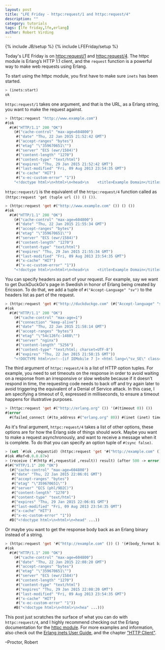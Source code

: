 ```yaml
---
layout: post
title: "LFE Friday - httpc:request/1 and httpc:request/4"
description: ""
category: tutorials
tags: [lfe friday,lfe,erlang]
author: Robert Virding
---
```

{% include JB/setup %}
{% include LFEFriday/setup %}

Today's LFE Friday is on [httpc:request/1](http://www.erlang.org/doc/man/httpc.html#request-1) and [httpc:request/4](http://www.erlang.org/doc/man/httpc.html#request-4). The httpc module is Erlang’s HTTP 1.1 client, and the ``request`` function is a powerful way to make web requests using Erlang.

To start using the httpc module, you first have to make sure ``inets`` has been started.

```cl
> (inets:start)
ok
```

``httpc:request/1`` takes one argument, and that is the URL, as a Erlang string, you want to make the request against.

```cl
> (httpc:request "http://www.example.com")
#(ok
  #(#("HTTP/1.1" 200 "OK")
    (#("cache-control" "max-age=604800")
     #("date" "Thu, 22 Jan 2015 21:52:42 GMT")
     #("accept-ranges" "bytes")
     #("etag" "\"359670651\"")
     #("server" "ECS (ewr/1584)")
     #("content-length" "1270")
     #("content-type" "text/html")
     #("expires" "Thu, 29 Jan 2015 21:52:42 GMT")
     #("last-modified" "Fri, 09 Aug 2013 23:54:35 GMT")
     #("x-cache" "HIT")
     #("x-ec-custom-error" "1"))
    "<!doctype html>\n<html>\n<head>\n    <title>Example Domain</title>\n\n    <meta charset=\"utf-8\" />\n    <meta http-equiv=\"Content-type\" content=\"text/html; charset=utf-8\" />\n    <meta name=\"viewport\" content=\"width=device-width, initial-scale=1\" />\n    <style type=\"text/css\">\n    body {\n        background-color: #f0f0f2;\n        margin: 0;\n        padding: 0;\n        font-family: \"Open Sans\", \"Helvetica Neue\", Helvetica, Arial, sans-serif;\n        \n    }\n    div {\n        width: 600px;\n        margin: 5em auto;\n        padding: 50px;\n        background-color: #fff;\n        border-radius: 1em;\n    }\n    a:link, a:visited {\n        color: #38488f;\n        text-decoration: none;\n    }\n    @media (max-width: 700px) {\n        body {\n            background-color: #fff;\n        }\n        div {\n            width: auto;\n            margin: 0 auto;\n            border-radius: 0;\n            padding: 1em;\n        }\n    }\n    </style>    \n</head>\n\n<body>\n<div>\n    <h1>Example Domain</h1>\n    <p>This domain is established to be used for illustrative examples in documents. You may use this\n    domain in examples without prior coordination or asking for permission.</p>\n    <p><a href=\"http://www.iana.org/domains/example\">More information...</a></p>\n</div>\n</body>\n</html>\n"))
```

``httpc:request/1`` is the equivalent of the ``httpc:request/4`` function called as ``(httpc:request 'get (tuple url ()) () ())``.

```cl
> (httpc:request 'get #("http://www.example.com" ()) () ())
#(ok
  #(#("HTTP/1.1" 200 "OK")
    (#("cache-control" "max-age=604800")
     #("date" "Thu, 22 Jan 2015 21:55:34 GMT")
     #("accept-ranges" "bytes")
     #("etag" "\"359670651\"")
     #("server" "ECS (ewr/1584)")
     #("content-length" "1270")
     #("content-type" "text/html")
     #("expires" "Thu, 29 Jan 2015 21:55:34 GMT")
     #("last-modified" "Fri, 09 Aug 2013 23:54:35 GMT")
     #("x-cache" "HIT")
     #("x-ec-custom-error" "1"))
    "<!doctype html>\n<html>\n<head>\n    <title>Example Domain</title>\n\n    <meta charset=\"utf-8\" />\n    <meta http-equiv=\"Content-type\" content=\"text/html; charset=utf-8\" />\n    <meta name=\"viewport\" content=\"width=device-width, initial-scale=1\" />\n    <style type=\"text/css\">\n    body {\n        background-color: #f0f0f2;\n        margin: 0;\n        padding: 0;\n        font-family: \"Open Sans\", \"Helvetica Neue\", Helvetica, Arial, sans-serif;\n        \n    }\n    div {\n        width: 600px;\n        margin: 5em auto;\n        padding: 50px;\n        background-color: #fff;\n        border-radius: 1em;\n    }\n    a:link, a:visited {\n        color: #38488f;\n        text-decoration: none;\n    }\n    @media (max-width: 700px) {\n        body {\n            background-color: #fff;\n        }\n        div {\n            width: auto;\n            margin: 0 auto;\n            border-radius: 0;\n            padding: 1em;\n        }\n    }\n    </style>    \n</head>\n\n<body>\n<div>\n    <h1>Example Domain</h1>\n    <p>This domain is established to be used for illustrative examples in documents. You may use this\n    domain in examples without prior coordination or asking for permission.</p>\n    <p><a href=\"http://www.iana.org/domains/example\">More information...</a></p>\n</div>\n</body>\n</html>\n"))
```

You can specify headers as part of your request. For example, say we want to get DuckDuckGo's page in Swedish in honor of Erlang being created by Ericsson. To do that, we add a tuple of ``#("Accept-Language" "sv")`` to the headers list as part of the request.

```cl
> (httpc:request 'get #("http://duckduckgo.com" (#("Accept-language" "sv"))) () ())
#(ok
  #(#("HTTP/1.1" 200 "OK")
    (#("cache-control" "max-age=1")
     #("connection" "keep-alive")
     #("date" "Thu, 22 Jan 2015 21:58:14 GMT")
     #("accept-ranges" "bytes")
     #("etag" "\"54c126fc-1488\"")
     #("server" "nginx")
     #("content-length" "5256")
     #("content-type" "text/html; charset=UTF-8")
     #("expires" "Thu, 22 Jan 2015 21:58:15 GMT"))
    "<!DOCTYPE html>\n<!--[if IEMobile 7 ]> <html lang=\"sv_SE\" class=\"no-js iem7\"> <![endif]-->\n<!--[if lt IE 7]> <html class=\"ie6 lt-ie10 lt-ie9 lt-ie8 lt-ie7 no-js\" lang=\"sv_SE\"> <![endif]-->\n<!--[if IE 7]>    <html class=\"ie7 lt-ie10 lt-ie9 lt-ie8 no-js\" lang=\"sv_SE\"> <![endif]-->\n<!--[if IE 8]>    <html class=\"ie8 lt-ie10 lt-ie9 no-js\" lang=\"sv_SE\"> <![endif]-->\n<!--[if IE 9]>    <html class=\"ie9 lt-ie10 no-js\" lang=\"sv_SE\"> <![endif]-->\n<!--[if (gte IE 9)|(gt IEMobile 7)|!(IEMobile)|!(IE)]><!--><html class=\"no-js\" lang=\"sv_SE\"><!--<![endif]-->\n\n  <head>\n    <meta http-equiv=\"X-UA-Compatible\" content=\"IE=Edge\" />\n<meta http-equiv=\"content-type\" content=\"text/html; charset=UTF-8;charset=utf-8\">\n<meta name=\"viewport\" content=\"width=device-width, initial-scale=1, user-scalable=1\" />\n<meta name=\"HandheldFriendly\" content=\"true\"/>\n\n<link rel=\"canonical\" href=\"https://duckduckgo.com/\">\n\n<link rel=\"stylesheet\" href=\"/s927.css\" type=\"text/css\">\n<link rel=\"stylesheet\" href=\"/t927.css\" type=\"text/css\">\n\n<link rel=\"shortcut icon\" href=\"/favicon.ico\" type=\"image/x-icon\" sizes=\"16x16 24x24 32x32 64x64\"/>\n<link rel=\"apple-touch-icon\" href=\"/assets/icons/meta/DDG-iOS-icon_60x60.png\"/>\n<link rel=\"apple-touch-icon\" sizes=\"76x76\" href=\"/assets/icons/meta/DDG-iOS-icon_76x76.png\"/>\n<link rel=\"apple-touch-icon\" sizes=\"120x120\" href=\"/assets/icons/meta/DDG-iOS-icon_120x120.png\"/>\n<link rel=\"apple-touch-icon\" sizes=\"152x152\" href=\"/assets/icons/meta/DDG-iOS-icon_152x152.png\"/>\n<link rel=\"image_src\" href=\"/assets/icons/meta/DDG-icon_256x256.png\"/>\n\n<link title=\"DuckDuckGo\" type=\"application/opensearchdescription+xml\" rel=\"search\" href=\"/opensearch.xml\">\n\n<meta name=\"twitter:site\" value=\"@duckduckgo\">\n<meta name=\"twitter:url\" value=\"https://duckduckgo.com/\">\n\n<meta property=\"og:url\" content=\"https://duckduckgo.com/\" />\n<meta property=\"og:site_name\" content=\"DuckDuckGo\" />\n\n\n\t<title>DuckDuckGo</title>\n<meta property=\"og:title\" content=\"DuckDuckGo\" />\n<meta name=\"twitter:title\" value=\"DuckDuckGo\">\n\n\n<meta name=\"description\" content=\"The search engine that doesn't track you. A superior search experience with smarter answers, less clutter and real privacy.\">\n\n\n  </head>\n  <body id=\"pg-index\" class=\"page-index body--home\">\n\t<script type=\"text/javascript\">settings_js_version = \"/s1725.js\";</script>\n<script type=\"text/javascript\" src=\"/locales/sv_SE/LC_MESSAGES/duckduckgo-duckduckgo+sprintf+gettext+locale-simple.20150116.072656.js\"></script>\n<script type=\"text/javascript\" src=\"/d1725.js\"></script>\n\n\n<script type=\"text/javascript\">\n    DDG.page = new DDG.Pages.Home();\n</script>\n\n\n\t<div class=\"site-wrapper  site-wrapper--home  js-site-wrapper\">\n\t\n\t\t  \n\t\t\t<div class=\"header-wrap--home  js-header-wrap\"></div>\n\n\t\t\t<div id=\"\" class=\"content-wrap--home\">\n\t\t\t  <div id=\"content_homepage\" class=\"content--home\">\n\t\t\t\t<div class=\"cw--c\">\n\t\t\t\t\t\t\t<div class=\"logo-wrap--home\">\n\t\t\t<a id=\"logo_homepage_link\" class=\"logo_homepage\" title=\"About DuckDuckGo\" href=\"/about\">About DuckDuckGo</a>\n\t\t</div>\n<!--\n\t\t<div class=\"logo-wrap--home\">\n\t\t\t<a id=\"logo_homepage_link\" class=\"logo_homepage  logo_homepage--resetthenet\" title=\"Reset the Net\" href=\"https://www.resetthenet.org/\" target=\"_new\">Reset the Net</a>\n\t\t</div>\n\t\t//-->\n\n\t\t\t\t\t<div class=\"search-wrap--home\">\n\t\t\t\t\t\t\t\t<form id=\"search_form_homepage\" class=\"search  search--home  js-search-form\" name=\"x\" method=\"POST\" action=\"/html\">\t\t\t\n\t\t\t<input id=\"search_form_input_homepage\" class=\"search__input  js-search-input\" type=\"text\" autocomplete=\"off\" name=\"q\" tabindex=\"1\" value=\"\">\n\t\t\t<input id=\"search_button_homepage\" class=\"search__button  js-search-button\" type=\"submit\" tabindex=\"2\" value=\"S\" />\n\t\t\t<input id=\"search_form_input_clear\" class=\"search__clear  empty  js-search-clear\" type=\"button\" tabindex=\"3\" value=\"X\" />\n\t\t\t<div id=\"search_elements_hidden\" class=\"search__hidden  js-search-hidden\"></div>\n\t\t</form>\n\n\t\t\t\t\t</div>\n\t\t\t\t\n\t\t  \n\t\t\n\n\t\t<!-- sv_SE Alla instÃ¤llningar -->\n\t\t\n<div id=\"tagline_homepage\" class=\"tag-home\">\n\n\tSÃ¶kmotorn som inte spÃ¥rar dig.\n\t<span class=\"tag-home__links\">\n\t\t<span class=\"js-homepage-cta\"><a href=\"/spread\" class=\"tag-home__link\"> HjÃ¤lp till att fÃ¶ra DuckDuckGo vidare! </a> <span class=\"tag-home__links__sep\">|</span> </span><a href=\"/tour\" class=\"tag-home__link\">Titta runt</a>\n\t</span>\n</div>\n\t\t\n\t\t<div id=\"error_homepage\"></div>\n\n\n\t\n\t\t\n\t\t\t\t</div> <!-- cw -->\n\t\t\t </div> <!-- content_homepage //-->\n\t\t  </div> <!-- content_wrapper_homepage //-->\n\t\t  <div id=\"footer_homepage\" class=\"foot-home  js-foot-home\"></div>\n\n<script type=\"text/javascript\">\n\t{function seterr(str) {\n\t\tvar error=document.getElementById('error_homepage');\n\t\terror.innerHTML=str;\n\t\t$(error).css('display','block');\n\t}\n\tvar err=new RegExp('[\\?\\&]e=([^\\&]+)');var errm=new Array();errm['2']='ingen sÃ¶k';errm['3']='sÃ¶k fÃ¶r lÃ¥ng';errm['4']='UTF\\u002d8 kodar ej';if (err.test(window.location.href)) seterr('Oops, '+(errm[RegExp.$1]?errm[RegExp.$1]:'det blev ett fel.')+' &nbsp;Var vÃ¤nlig fÃ¶rsÃ¶k igen');};if (ip) setTimeout('nuo(1)',250);nip(1)\n\t\n\tif (kurl) {\n\t  document.getElementById(\"logo_homepage_link\").href += (document.getElementById(\"logo_homepage_link\").href.indexOf('?')==-1 ? '?t=i' : '') + kurl;\n\t}\n</script>\n\n\t\t\n\t    \n\t\n    </div> <!-- site-wrapper -->\n  </body>\n</html>\n"))
```

The third argument of ``httpc:request/4`` is a list of HTTP option tuples. For example, you need to set timeouts on the response in order to avoid waiting on a response from an irresponsive or slow website because if it doesn't respond in time, the requesting code needs to back off and try again later to avoid triggering the equivalent of a Denial of Service attack. In this case, I am specifying a timeout of 0, expressed in milliseconds, to ensure a timeout happens for illustrative purposes.

```cl
> (httpc:request 'get #("http://erlang.org" ()) '(#(timeout 0)) ())
#(error
  #(failed_connect (#(to_address #("erlang.org" 80)) #(inet (inet) timeout))))
```

As it's final argument, ``httpc:request/4`` takes a list of other options, these options are for how the Erlang side of things should work. Maybe you want to make a request asynchronously, and want to receive a message when it is complete. To do that you can specify an option tuple of ``#(sync false)``.

```cl
> (set `#(ok ,requestid) (httpc:request 'get '#("http://example.com" ()) () '(#(sync false))))
#(ok #Ref<0.0.0.87>)
> (receive (`#(http #(,requestid ,result)) result) (after 500 -> error))
#(#("HTTP/1.1" 200 "OK")
  (#("cache-control" "max-age=604800")
   #("date" "Thu, 22 Jan 2015 22:06:01 GMT")
   #("accept-ranges" "bytes")
   #("etag" "\"359670651\"")
   #("server" "ECS (phl/9D2C)")
   #("content-length" "1270")
   #("content-type" "text/html")
   #("expires" "Thu, 29 Jan 2015 22:06:01 GMT")
   #("last-modified" "Fri, 09 Aug 2013 23:54:35 GMT")
   #("x-cache" "HIT")
   #("x-ec-custom-error" "1"))
  #B("<!doctype html>\n<html>\n<head" ...))
```

Or maybe you want to get the response body back as an Erlang binary instead of a string.

```cl
> (httpc:request 'get '#("http://example.com" ()) () '(#(body_format binary)))
#(ok          
  #(#("HTTP/1.1" 200 "OK")
    (#("cache-control" "max-age=604800")
     #("date" "Thu, 22 Jan 2015 22:08:20 GMT")
     #("accept-ranges" "bytes")
     #("etag" "\"359670651\"")
     #("server" "ECS (ewr/1584)")
     #("content-length" "1270")
     #("content-type" "text/html")
     #("expires" "Thu, 29 Jan 2015 22:08:20 GMT")
     #("last-modified" "Fri, 09 Aug 2013 23:54:35 GMT")
     #("x-cache" "HIT")
     #("x-ec-custom-error" "1"))
    #B("<!doctype html>\n<html>\n<hea" ...)))
```

This post just scratches the surface of what you can do with ``httpc:request/4``, and I highly recommend checking out the Erlang documentation for the [httpc module](http://www.erlang.org/doc/man/httpc.html). For more examples and information, also check out the [Erlang inets User Guide](http://www.erlang.org/doc/apps/inets/users_guide.html), and the chapter ["HTTP Client"](http://www.erlang.org/doc/apps/inets/http_client.html).

–Proctor, Robert

